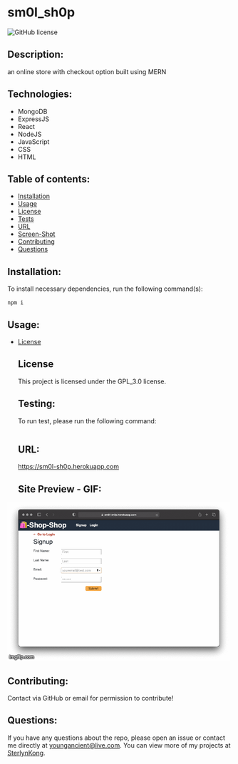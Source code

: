 # sm0l_sh0p
  ![GitHub license](https://img.shields.io/badge/license-GPL_3.0-blue.svg)

  ## Description:
  an online store with checkout option built using MERN


  ## Technologies:
   - MongoDB
   - ExpressJS
   - React
   - NodeJS
   - JavaScript
   - CSS
   - HTML



  ## Table of contents:
  * [Installation](#installation)
  * [Usage](#usage)
  * [License](#license)
  * [Tests](#testing)
  * [URL](#url)
  * [Screen-Shot](#image)
  * [Contributing](#contributing)
  * [Questions](#questions)



  ## Installation:
  To install necessary dependencies, run the following command(s):

  ```
  npm i
  ```


  ## Usage:
  
* [License](#license)



  ## License
  This project is licensed under the GPL_3.0 license.


  ## Testing:
  To run test, please run the following command:

  ```
  
  ```


  ## URL:
  https://sm0l-sh0p.herokuapp.com


  ## Site Preview - GIF:
![sm0l_sh0p](images/sm0l_sh0p_preview.gif "sm0l_sh0p preview")


  ## Contributing:
  Contact via GitHub or email for permission to contribute!


  ## Questions:
  If you have any questions about the repo, please open an issue or contact me directly at youngancient@live.com. You can view more of my projects at [SterlynKong](https://github.com/SterlynKong).
